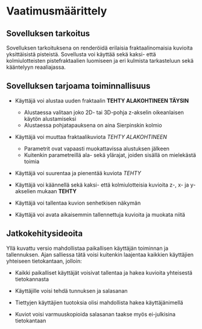 # Vaatimusmäärittely

## Sovelluksen tarkoitus

Sovelluksen tarkoituksena on renderöidä erilaisia fraktaalinomaisia kuvioita yksittäisistä pisteistä.
Sovellusta voi käyttää sekä kaksi- että kolmiulotteisten pistefraktaalien luomiseen ja
eri kulmista tarkasteluun sekä kääntelyyn reaaliajassa.

## Sovelluksen tarjoama toiminnallisuus

* Käyttäjä voi alustaa uuden fraktaalin **TEHTY ALAKOHTINEEN TÄYSIN**

	* Alustaessa valitaan joko 2D- tai 3D-pohja z-akselin oikeanlaisen käytön alustamiseksi
	* Alustaessa pohjatapauksena on aina Sierpinskin kolmio

* Käyttäjä voi muuttaa fraktaalikuviota *TEHTY ALAKOHTINEEN*

	* Parametrit ovat vapaasti muokattavissa alustuksen jälkeen
	* Kuitenkin parametreillä ala- sekä ylärajat, joiden sisällä on mielekästä toimia

* Käyttäjä voi suurentaa ja pienentää kuviota *TEHTY*

* Käyttäjä voi käännellä sekä kaksi- että kolmiulotteisia kuvioita z-, x- ja y-akselien mukaan  **TEHTY**

* Käyttäjä voi tallentaa kuvion senhetkisen näkymän

* Käyttäjä voi avata aikaisemmin tallennettuja kuvioita ja muokata niitä

## Jatkokehitysideoita

Yllä kuvattu versio mahdollistaa paikallisen käyttäjän toiminnan ja tallennuksen.
Ajan salliessa tätä voisi kuitenkin laajentaa kaikkien käyttäjien yhteiseen tietokantaan, jolloin:

* Kaikki paikalliset käyttäjät voisivat tallentaa ja hakea kuvioita yhteisestä tietokannasta

* Käyttäjille voisi tehdä tunnuksen ja salasanan

* Tiettyjen käyttäjien tuotoksia olisi mahdollista hakea käyttäjänimellä

* Kuviot voisi varmuuskopioida salasanan taakse myös ei-julkisina tietokantaan 
